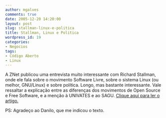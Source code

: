 ```yaml
---
author: mgalves
comments: true
date: 2005-12-20 14:20:00
layout: post
slug: stallman-linux-e-politica
title: Stallman, Linux e Politica
wordpress_id: 19
categories:
- Negocios
tags:
- Código Aberto
- Linux
---
```


A ZNet publicou uma entrevista muito interessante com Richard Stallman, onde ele fala sobre o movimento Software Livre, sobre o sistema Linux (ou melhor, GNU/Linux) e sobre  política. Longo, mas bastante interessante. Vale ressaltar a explicação entre as diferenças dos movimentos de Open Source e Free Software, e a menção à  UNIVATES e ao SAGU.
[
Clique aqui para ler o artigo.](http://www.zmag.org/content/showarticle.cfm?SectionID=13&ItemID=9350)

PS: Agradeço ao Danilo, que me indicou o texto.
